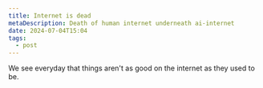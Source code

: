 ```yaml
---
title: Internet is dead
metaDescription: Death of human internet underneath ai-internet
date: 2024-07-04T15:04
tags:
  - post
---
```

We see everyday that things aren't as good on the internet as they used to be.
